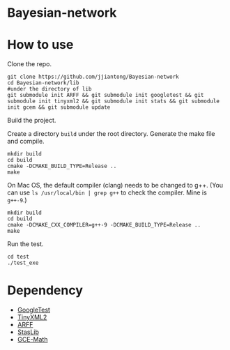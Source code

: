 # Bayesian-network


# How to use

Clone the repo.
```
git clone https://github.com/jjiantong/Bayesian-network
cd Bayesian-network/lib
#under the directory of lib
git submodule init ARFF && git submodule init googletest && git submodule init tinyxml2 && git submodule init stats && git submodule init gcem && git submodule update
```

Build the project. 

Create a directory ```build``` under the root directory. Generate the make file and compile.
```
mkdir build
cd build
cmake -DCMAKE_BUILD_TYPE=Release ..
make
```

On Mac OS, the default compiler (clang) needs to be changed to g++. (You can use ```ls /usr/local/bin | grep g++``` to check the compiler. Mine is ```g++-9```.)
```
mkdir build
cd build
cmake -DCMAKE_CXX_COMPILER=g++-9 -DCMAKE_BUILD_TYPE=Release ..
make
```

Run the test.
```
cd test
./test_exe
```




# Dependency
 * [GoogleTest](https://github.com/google/googletest)
 * [TinyXML2](https://github.com/leethomason/tinyxml2)
 * [ARFF](https://github.com/LinjianLi/ARFF)
 * [StasLib](https://github.com/jjiantong/stats)
 * [GCE-Math](https://github.com/kthohr/gcem)
